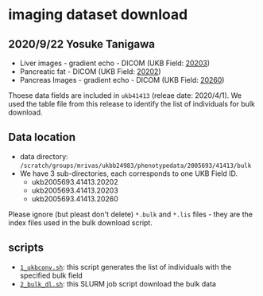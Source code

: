 # imaging dataset download
## 2020/9/22 Yosuke Tanigawa

- Liver images - gradient echo - DICOM (UKB Field: [20203](http://biobank.ctsu.ox.ac.uk/crystal/field.cgi?id=20203))
- Pancreatic fat - DICOM (UKB Field: [20202](http://biobank.ctsu.ox.ac.uk/crystal/field.cgi?id=20202))
- Pancreas Images - gradient echo - DICOM (UKB Field: [20260](http://biobank.ctsu.ox.ac.uk/crystal/field.cgi?id=20260))

Thoese data fields are included in `ukb41413` (releae date: 2020/4/1). We used the table file from this release to identify the list of individuals for bulk download.

## Data location

- data directory: `/scratch/groups/mrivas/ukbb24983/phenotypedata/2005693/41413/bulk`
- We have 3 sub-directories, each corresponds to one UKB Field ID.
  - ukb2005693.41413.20202
  - ukb2005693.41413.20203
  - ukb2005693.41413.20260

Please ignore (but pleast don't delete) `*.bulk` and `*.lis` files - they are the index files used in the bulk download script.

## scripts

- [`1_ukbconv.sh`](1_ukbconv.sh): this script generates the list of individuals with the specified bulk field
- [`2_bulk_dl.sh`](2_bulk_dl.sh): this SLURM job script download the bulk data
